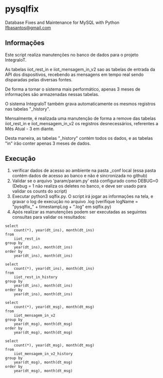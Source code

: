 # pysqlfix
Database Fixes and Maintenance for MySQL with Python
lfbasantos@gmail.com

## Informações
Este script realiza manutenções no banco de dados para o projeto IntegraIoT.

As tabelas iiot_rest_in e iiot_mensagem_in_v2 sao as tabelas de entrada da API dos dispositivos, recebendo as mensagens em tempo real sendo disparadas pelas diversas fontes.

De forma a tornar o sistema mais performático, apenas 3 meses de informações são armazenadas nessas tabelas.

O sistema IntegraIoT também grava automaticamente os mesmos registros nas tabelas "_history".

Mensalmente, é realizada uma manutenção de forma a remove das tabelas iiot_rest_in e iiot_mensagem_in_v2 os registros desnecessários, referentes a Mês Atual - 3 em diante.

Desta maneira, as tabelas "_history" contém todos os dados, e as tabelas "in" irão conter apenas 3 meses de dados.

## Execução
1) verificar dados de acesso ao ambiente na pasta _conf local (essa pasta contém dados de acesso ao banco e não é sincronizada no github)
2) Validar se o arquivo 'param/param.py' está configurado como DEBUG=0 (Debug = 1 não realiza os deletes no banco, e deve ser usado para validar os counts do script)
3) Executar python3 sqlfix.py. O script irá jogar as informações na tela, e gravar o log de execução no arquivo .log (verifique logName = "pysqlfix_" + timestampLog + ".log" em sqlfix.py)
4) Após realizar as manutenções podem ser executadas as seguintes consultas para validar os resultados:

````
select 
	count(*), year(dt_ins), month(dt_ins)
from
	iiot_rest_in
group by
	year(dt_ins), month(dt_ins)
order by
	year(dt_ins), month(dt_ins)
````

````
select 
	count(*), year(dt_ins), month(dt_ins)
from
	iiot_rest_in_history
group by
	year(dt_ins), month(dt_ins)
order by
	year(dt_ins), month(dt_ins)
````

````
select 
	count(*), year(dt_msg), month(dt_msg)
from
	iiot_mensagem_in_v2
group by
	year(dt_msg), month(dt_msg)
order by
	year(dt_msg), month(dt_msg)
````

````
select 
	count(*), year(dt_msg), month(dt_msg)
from
	iiot_mensagem_in_v2_history
group by
	year(dt_msg), month(dt_msg)
order by
	year(dt_msg), month(dt_msg)
````